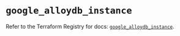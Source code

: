 # `google_alloydb_instance`

Refer to the Terraform Registry for docs: [`google_alloydb_instance`](https://registry.terraform.io/providers/hashicorp/google/6.22.0/docs/resources/alloydb_instance).
